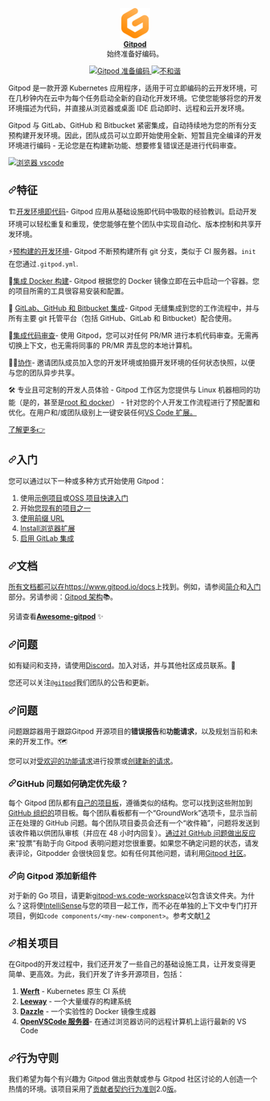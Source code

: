 <div class="Box-sc-g0xbh4-0 bJMeLZ js-snippet-clipboard-copy-unpositioned" data-hpc="true"><article class="markdown-body entry-content container-lg" itemprop="text"><p align="center" dir="auto">
  <a href="https://www.gitpod.io" rel="nofollow">
    <img src="https://raw.githubusercontent.com/gitpod-io/gitpod/master/components/dashboard/src/icons/gitpod.svg" alt="吉波德标志" height="60" style="max-width: 100%;">
    <br>
    <strong><font style="vertical-align: inherit;"><font style="vertical-align: inherit;">Gitpod</font></font></strong>
  </a>
  <br>
  <span><font style="vertical-align: inherit;"><font style="vertical-align: inherit;">始终准备好编码。</font></font></span>
</p>
<p align="center" dir="auto">
  <a href="https://gitpod.io/from-referrer/" rel="nofollow">
    <img src="https://camo.githubusercontent.com/a93871975de10f9537be7b994329e88ee6b9042d3fbd19ec94e466efa981b7ea/68747470733a2f2f696d672e736869656c64732e696f2f62616467652f476974706f642d72656164792d2d746f2d2d636f64652d3930386138353f6c6f676f3d676974706f64" alt="Gitpod 准备编码" data-canonical-src="https://img.shields.io/badge/Gitpod-ready--to--code-908a85?logo=gitpod" style="max-width: 100%;">
  </a>
  <a href="https://www.gitpod.io/chat" rel="nofollow">
    <img src="https://camo.githubusercontent.com/b6bb8e30cdfe10d34db6b29331667617ad7d4d86c9b96f296e33b7926a0d149c/68747470733a2f2f696d672e736869656c64732e696f2f646973636f72642f383136323434393835313837303038353134" alt="不和谐" data-canonical-src="https://img.shields.io/discord/816244985187008514" style="max-width: 100%;">
  </a>
</p>
<p dir="auto"><font style="vertical-align: inherit;"><font style="vertical-align: inherit;">Gitpod 是一款开源 Kubernetes 应用程序，适用于可立即编码的云开发环境，可在几秒钟内在云中为每个任务启动全新的自动化开发环境。</font><font style="vertical-align: inherit;">它使您能够将您的开发环境描述为代码，并直接从浏览器或桌面 IDE 启动即时、远程和云开发环境。</font></font></p>
<p dir="auto"><font style="vertical-align: inherit;"><font style="vertical-align: inherit;">Gitpod 与 GitLab、GitHub 和 Bitbucket 紧密集成，自动持续地为您的所有分支预构建开发环境。</font><font style="vertical-align: inherit;">因此，团队成员可以立即开始使用全新、短暂且完全编译的开发环境进行编码 - 无论您是在构建新功能、想要修复错误还是进行代码审查。</font></font></p>
<a href="https://www.gitpod.io" rel="nofollow">
  <img src="https://user-images.githubusercontent.com/22498066/135150975-23bba3a6-f099-48c5-83ed-a1a6627ff0e9.png" alt="浏览器 vscode" style="max-width: 100%;">
</a>
<h2 tabindex="-1" dir="auto"><a id="user-content-features" class="anchor" aria-hidden="true" tabindex="-1" href="#features"><svg class="octicon octicon-link" viewBox="0 0 16 16" version="1.1" width="16" height="16" aria-hidden="true"><path d="m7.775 3.275 1.25-1.25a3.5 3.5 0 1 1 4.95 4.95l-2.5 2.5a3.5 3.5 0 0 1-4.95 0 .751.751 0 0 1 .018-1.042.751.751 0 0 1 1.042-.018 1.998 1.998 0 0 0 2.83 0l2.5-2.5a2.002 2.002 0 0 0-2.83-2.83l-1.25 1.25a.751.751 0 0 1-1.042-.018.751.751 0 0 1-.018-1.042Zm-4.69 9.64a1.998 1.998 0 0 0 2.83 0l1.25-1.25a.751.751 0 0 1 1.042.018.751.751 0 0 1 .018 1.042l-1.25 1.25a3.5 3.5 0 1 1-4.95-4.95l2.5-2.5a3.5 3.5 0 0 1 4.95 0 .751.751 0 0 1-.018 1.042.751.751 0 0 1-1.042.018 1.998 1.998 0 0 0-2.83 0l-2.5 2.5a1.998 1.998 0 0 0 0 2.83Z"></path></svg></a><font style="vertical-align: inherit;"><font style="vertical-align: inherit;">特征</font></font></h2>
<p dir="auto"><font style="vertical-align: inherit;"><font style="vertical-align: inherit;">🏗</font></font><a href="https://www.gitpod.io/docs/#-dev-environments-as-code" rel="nofollow"><font style="vertical-align: inherit;"><font style="vertical-align: inherit;">开发环境即代码</font></font></a><font style="vertical-align: inherit;"><font style="vertical-align: inherit;">- Gitpod 应用从基础设施即代码中吸取的经验教训。</font><font style="vertical-align: inherit;">启动开发环境可以轻松重复和重现，使您能够在整个团队中实现自动化、版本控制和共享开发环境。</font></font></p>
<p dir="auto"><font style="vertical-align: inherit;"><font style="vertical-align: inherit;">⚡️</font></font><a href="https://www.gitpod.io/docs/#prebuilds" rel="nofollow"><font style="vertical-align: inherit;"><font style="vertical-align: inherit;">预构建的开发环境</font></font></a><font style="vertical-align: inherit;"><font style="vertical-align: inherit;">- Gitpod 不断预构建所有 git 分支，类似于 CI 服务器。</font></font><code>init</code><font style="vertical-align: inherit;"><font style="vertical-align: inherit;">在您</font><font style="vertical-align: inherit;">通过</font></font><code>.gitpod.yml</code><font style="vertical-align: inherit;"><font style="vertical-align: inherit;">.</font></font></p>
<p dir="auto"><font style="vertical-align: inherit;"><font style="vertical-align: inherit;">🐳</font></font><a href="https://www.gitpod.io/docs/config-docker/" rel="nofollow"><font style="vertical-align: inherit;"><font style="vertical-align: inherit;">集成 Docker 构建</font></font></a><font style="vertical-align: inherit;"><font style="vertical-align: inherit;">- Gitpod 根据您的 Docker 镜像立即在云中启动一个容器。</font><font style="vertical-align: inherit;">您的项目所需的工具很容易安装和配置。</font></font></p>
<p dir="auto"><font style="vertical-align: inherit;"><font style="vertical-align: inherit;">👐 </font></font><a href="https://www.gitpod.io/docs/integrations/" rel="nofollow"><font style="vertical-align: inherit;"><font style="vertical-align: inherit;">GitLab、GitHub 和 Bitbucket 集成</font></font></a><font style="vertical-align: inherit;"><font style="vertical-align: inherit;">- Gitpod 无缝集成到您的工作流程中，并与所有主要 git 托管平台（包括 GitHub、GitLab 和 Bitbucket）配合使用。</font></font></p>
<p dir="auto"><font style="vertical-align: inherit;"><font style="vertical-align: inherit;">👀</font></font><a href="https://www.gitpod.io/docs/context-urls#pullmerge-request-context" rel="nofollow"><font style="vertical-align: inherit;"><font style="vertical-align: inherit;">集成代码审查</font></font></a><font style="vertical-align: inherit;"><font style="vertical-align: inherit;">- 使用 Gitpod，您可以对任何 PR/MR 进行本机代码审查。</font><font style="vertical-align: inherit;">无需再切换上下文，也无需将同事的 PR/MR 弄乱您的本地计算机。</font></font></p>
<p dir="auto"><font style="vertical-align: inherit;"><font style="vertical-align: inherit;">👯&zwj;♀️</font></font><a href="https://www.gitpod.io/docs/sharing-and-collaboration/" rel="nofollow"><font style="vertical-align: inherit;"><font style="vertical-align: inherit;">协作</font></font></a><font style="vertical-align: inherit;"><font style="vertical-align: inherit;">- 邀请团队成员加入您的开发环境或拍摄开发环境的任何状态快照，以便与您的团队异步共享。</font></font></p>
<p dir="auto"><font style="vertical-align: inherit;"><font style="vertical-align: inherit;">🛠 专业且可定制的开发人员体验 - Gitpod 工作区为您提供与 Linux 机器相同的功能（是的，甚至是</font></font><a href="https://www.gitpod.io/docs/config-docker#configure-a-custom-dockerfile" rel="nofollow"><font style="vertical-align: inherit;"><font style="vertical-align: inherit;">root 和 docker</font></font></a><font style="vertical-align: inherit;"><font style="vertical-align: inherit;">） - 针对您的个人开发工作流程进行了预配置和优化。</font><font style="vertical-align: inherit;">在用户和/或团队级别上一键</font><font style="vertical-align: inherit;">安装任何</font></font><a href="https://www.gitpod.io/docs/vscode-extensions/" rel="nofollow"><font style="vertical-align: inherit;"><font style="vertical-align: inherit;">VS Code 扩展。</font></font></a><font style="vertical-align: inherit;"></font></p>
<p dir="auto"><a href="https://www.gitpod.io/" rel="nofollow"><font style="vertical-align: inherit;"><font style="vertical-align: inherit;">了解更多👉</font></font></a></p>
<h2 tabindex="-1" dir="auto"><a id="user-content-getting-started" class="anchor" aria-hidden="true" tabindex="-1" href="#getting-started"><svg class="octicon octicon-link" viewBox="0 0 16 16" version="1.1" width="16" height="16" aria-hidden="true"><path d="m7.775 3.275 1.25-1.25a3.5 3.5 0 1 1 4.95 4.95l-2.5 2.5a3.5 3.5 0 0 1-4.95 0 .751.751 0 0 1 .018-1.042.751.751 0 0 1 1.042-.018 1.998 1.998 0 0 0 2.83 0l2.5-2.5a2.002 2.002 0 0 0-2.83-2.83l-1.25 1.25a.751.751 0 0 1-1.042-.018.751.751 0 0 1-.018-1.042Zm-4.69 9.64a1.998 1.998 0 0 0 2.83 0l1.25-1.25a.751.751 0 0 1 1.042.018.751.751 0 0 1 .018 1.042l-1.25 1.25a3.5 3.5 0 1 1-4.95-4.95l2.5-2.5a3.5 3.5 0 0 1 4.95 0 .751.751 0 0 1-.018 1.042.751.751 0 0 1-1.042.018 1.998 1.998 0 0 0-2.83 0l-2.5 2.5a1.998 1.998 0 0 0 0 2.83Z"></path></svg></a><font style="vertical-align: inherit;"><font style="vertical-align: inherit;">入门</font></font></h2>
<p dir="auto"><font style="vertical-align: inherit;"><font style="vertical-align: inherit;">您可以通过以下一种或多种方式开始使用 Gitpod：</font></font></p>
<ol dir="auto">
<li><font style="vertical-align: inherit;"><font style="vertical-align: inherit;">使用</font></font><a href="https://www.gitpod.io/docs/quickstart" rel="nofollow"><font style="vertical-align: inherit;"><font style="vertical-align: inherit;">示例项目</font></font></a><font style="vertical-align: inherit;"><font style="vertical-align: inherit;">或</font></font><a href="https://contribute.dev/" rel="nofollow"><font style="vertical-align: inherit;"><font style="vertical-align: inherit;">OSS 项目快速入门</font></font></a></li>
<li><font style="vertical-align: inherit;"><font style="vertical-align: inherit;">开始</font></font><a href="https://www.gitpod.io/docs/getting-started" rel="nofollow"><font style="vertical-align: inherit;"><font style="vertical-align: inherit;">您现有的项目之一</font></font></a></li>
<li><a href="https://www.gitpod.io/docs/getting-started/#prefixed-url" rel="nofollow"><font style="vertical-align: inherit;"><font style="vertical-align: inherit;">使用前缀 URL</font></font></a></li>
<li><a href="https://www.gitpod.io/docs/getting-started#browser-extension" rel="nofollow"><font style="vertical-align: inherit;"><font style="vertical-align: inherit;">Install浏览器扩展</font></font></a></li>
<li><a href="https://www.gitpod.io/docs/gitlab-integration#gitlab-integration" rel="nofollow"><font style="vertical-align: inherit;"><font style="vertical-align: inherit;">启用 GitLab 集成</font></font></a></li>
</ol>
<h2 tabindex="-1" dir="auto"><a id="user-content-documentation" class="anchor" aria-hidden="true" tabindex="-1" href="#documentation"><svg class="octicon octicon-link" viewBox="0 0 16 16" version="1.1" width="16" height="16" aria-hidden="true"><path d="m7.775 3.275 1.25-1.25a3.5 3.5 0 1 1 4.95 4.95l-2.5 2.5a3.5 3.5 0 0 1-4.95 0 .751.751 0 0 1 .018-1.042.751.751 0 0 1 1.042-.018 1.998 1.998 0 0 0 2.83 0l2.5-2.5a2.002 2.002 0 0 0-2.83-2.83l-1.25 1.25a.751.751 0 0 1-1.042-.018.751.751 0 0 1-.018-1.042Zm-4.69 9.64a1.998 1.998 0 0 0 2.83 0l1.25-1.25a.751.751 0 0 1 1.042.018.751.751 0 0 1 .018 1.042l-1.25 1.25a3.5 3.5 0 1 1-4.95-4.95l2.5-2.5a3.5 3.5 0 0 1 4.95 0 .751.751 0 0 1-.018 1.042.751.751 0 0 1-1.042.018 1.998 1.998 0 0 0-2.83 0l-2.5 2.5a1.998 1.998 0 0 0 0 2.83Z"></path></svg></a><font style="vertical-align: inherit;"><font style="vertical-align: inherit;">文档</font></font></h2>
<p dir="auto"><font style="vertical-align: inherit;"></font><a href="https://www.gitpod.io/docs" rel="nofollow"><font style="vertical-align: inherit;"><font style="vertical-align: inherit;">所有文档都可以在https://www.gitpod.io/docs</font></font></a><font style="vertical-align: inherit;"><font style="vertical-align: inherit;">上找到</font><font style="vertical-align: inherit;">。</font><font style="vertical-align: inherit;">例如，请参阅</font></font><a href="https://www.gitpod.io/docs" rel="nofollow"><font style="vertical-align: inherit;"><font style="vertical-align: inherit;">简介</font></font></a><font style="vertical-align: inherit;"><font style="vertical-align: inherit;">和</font></font><a href="https://www.gitpod.io/docs/getting-started" rel="nofollow"><font style="vertical-align: inherit;"><font style="vertical-align: inherit;">入门</font></font></a><font style="vertical-align: inherit;"><font style="vertical-align: inherit;">部分。</font><font style="vertical-align: inherit;">另请参阅：</font></font><a href="https://www.youtube.com/watch?v=svV-uE0Cdjk" rel="nofollow"><font style="vertical-align: inherit;"><font style="vertical-align: inherit;">Gitpod 架构</font></font></a><font style="vertical-align: inherit;"><font style="vertical-align: inherit;">📚。</font></font></p>
<p dir="auto"><font style="vertical-align: inherit;"><font style="vertical-align: inherit;">另请查看</font></font><a href="https://github.com/Gitpod-Samples/awesome-gitpod"><strong><font style="vertical-align: inherit;"><font style="vertical-align: inherit;">Awesome-gitpod</font></font></strong></a><font style="vertical-align: inherit;"><font style="vertical-align: inherit;"> ✨</font></font></p>
<h2 tabindex="-1" dir="auto"><a id="user-content-questions" class="anchor" aria-hidden="true" tabindex="-1" href="#questions"><svg class="octicon octicon-link" viewBox="0 0 16 16" version="1.1" width="16" height="16" aria-hidden="true"><path d="m7.775 3.275 1.25-1.25a3.5 3.5 0 1 1 4.95 4.95l-2.5 2.5a3.5 3.5 0 0 1-4.95 0 .751.751 0 0 1 .018-1.042.751.751 0 0 1 1.042-.018 1.998 1.998 0 0 0 2.83 0l2.5-2.5a2.002 2.002 0 0 0-2.83-2.83l-1.25 1.25a.751.751 0 0 1-1.042-.018.751.751 0 0 1-.018-1.042Zm-4.69 9.64a1.998 1.998 0 0 0 2.83 0l1.25-1.25a.751.751 0 0 1 1.042.018.751.751 0 0 1 .018 1.042l-1.25 1.25a3.5 3.5 0 1 1-4.95-4.95l2.5-2.5a3.5 3.5 0 0 1 4.95 0 .751.751 0 0 1-.018 1.042.751.751 0 0 1-1.042.018 1.998 1.998 0 0 0-2.83 0l-2.5 2.5a1.998 1.998 0 0 0 0 2.83Z"></path></svg></a><font style="vertical-align: inherit;"><font style="vertical-align: inherit;">问题</font></font></h2>
<p dir="auto"><font style="vertical-align: inherit;"><font style="vertical-align: inherit;">如有疑问和支持，请使用</font></font><a href="https://www.gitpod.io/chat" rel="nofollow"><font style="vertical-align: inherit;"><font style="vertical-align: inherit;">Discord</font></font></a><font style="vertical-align: inherit;"><font style="vertical-align: inherit;">。</font><font style="vertical-align: inherit;">加入对话，并与其他社区成员联系。</font><font style="vertical-align: inherit;">💬</font></font></p>
<p dir="auto"><font style="vertical-align: inherit;"><font style="vertical-align: inherit;">您还可以关注</font></font><a href="https://twitter.com/gitpod" rel="nofollow"><code>@gitpod</code></a><font style="vertical-align: inherit;"><font style="vertical-align: inherit;">我们团队的公告和更新。</font></font></p>
<h2 tabindex="-1" dir="auto"><a id="user-content-issues" class="anchor" aria-hidden="true" tabindex="-1" href="#issues"><svg class="octicon octicon-link" viewBox="0 0 16 16" version="1.1" width="16" height="16" aria-hidden="true"><path d="m7.775 3.275 1.25-1.25a3.5 3.5 0 1 1 4.95 4.95l-2.5 2.5a3.5 3.5 0 0 1-4.95 0 .751.751 0 0 1 .018-1.042.751.751 0 0 1 1.042-.018 1.998 1.998 0 0 0 2.83 0l2.5-2.5a2.002 2.002 0 0 0-2.83-2.83l-1.25 1.25a.751.751 0 0 1-1.042-.018.751.751 0 0 1-.018-1.042Zm-4.69 9.64a1.998 1.998 0 0 0 2.83 0l1.25-1.25a.751.751 0 0 1 1.042.018.751.751 0 0 1 .018 1.042l-1.25 1.25a3.5 3.5 0 1 1-4.95-4.95l2.5-2.5a3.5 3.5 0 0 1 4.95 0 .751.751 0 0 1-.018 1.042.751.751 0 0 1-1.042.018 1.998 1.998 0 0 0-2.83 0l-2.5 2.5a1.998 1.998 0 0 0 0 2.83Z"></path></svg></a><font style="vertical-align: inherit;"><font style="vertical-align: inherit;">问题</font></font></h2>
<p dir="auto"><font style="vertical-align: inherit;"><font style="vertical-align: inherit;">问题跟踪器用于跟踪Gitpod 开源项目的</font></font><strong><font style="vertical-align: inherit;"><font style="vertical-align: inherit;">错误报告</font></font></strong><font style="vertical-align: inherit;"><font style="vertical-align: inherit;">和</font></font><strong><font style="vertical-align: inherit;"><font style="vertical-align: inherit;">功能请求</font></font></strong><font style="vertical-align: inherit;"><font style="vertical-align: inherit;">，以及规划当前和未来的开发工作。</font><font style="vertical-align: inherit;">🗺️</font></font></p>
<p dir="auto"><font style="vertical-align: inherit;"><font style="vertical-align: inherit;">您可以对</font></font><a href="https://github.com/gitpod-io/gitpod/issues?q=is%3Aissue+is%3Aopen+sort%3Areactions-%2B1-desc"><font style="vertical-align: inherit;"><font style="vertical-align: inherit;">受欢迎的功能请求</font></font></a><font style="vertical-align: inherit;"><font style="vertical-align: inherit;">进行投票或</font></font><a href="https://github.com/gitpod-io/gitpod/issues/new?template=feature_request.md"><font style="vertical-align: inherit;"><font style="vertical-align: inherit;">创建新的请求</font></font></a><font style="vertical-align: inherit;"><font style="vertical-align: inherit;">。</font></font></p>
<h3 tabindex="-1" dir="auto"><a id="user-content-how-do-github-issues-get-prioritized" class="anchor" aria-hidden="true" tabindex="-1" href="#how-do-github-issues-get-prioritized"><svg class="octicon octicon-link" viewBox="0 0 16 16" version="1.1" width="16" height="16" aria-hidden="true"><path d="m7.775 3.275 1.25-1.25a3.5 3.5 0 1 1 4.95 4.95l-2.5 2.5a3.5 3.5 0 0 1-4.95 0 .751.751 0 0 1 .018-1.042.751.751 0 0 1 1.042-.018 1.998 1.998 0 0 0 2.83 0l2.5-2.5a2.002 2.002 0 0 0-2.83-2.83l-1.25 1.25a.751.751 0 0 1-1.042-.018.751.751 0 0 1-.018-1.042Zm-4.69 9.64a1.998 1.998 0 0 0 2.83 0l1.25-1.25a.751.751 0 0 1 1.042.018.751.751 0 0 1 .018 1.042l-1.25 1.25a3.5 3.5 0 1 1-4.95-4.95l2.5-2.5a3.5 3.5 0 0 1 4.95 0 .751.751 0 0 1-.018 1.042.751.751 0 0 1-1.042.018 1.998 1.998 0 0 0-2.83 0l-2.5 2.5a1.998 1.998 0 0 0 0 2.83Z"></path></svg></a><font style="vertical-align: inherit;"><font style="vertical-align: inherit;">GitHub 问题如何确定优先级？</font></font></h3>
<p dir="auto"><font style="vertical-align: inherit;"><font style="vertical-align: inherit;">每个 Gitpod 团队都有</font></font><a href="https://github.com/orgs/gitpod-io/projects"><font style="vertical-align: inherit;"><font style="vertical-align: inherit;">自己的项目板</font></font></a><font style="vertical-align: inherit;"><font style="vertical-align: inherit;">，遵循类似的结构。</font><font style="vertical-align: inherit;">您可以找到这些附加到</font></font><a href="https://github.com/gitpod-io"><font style="vertical-align: inherit;"><font style="vertical-align: inherit;">GitHub 组织的</font></font></a><font style="vertical-align: inherit;"><font style="vertical-align: inherit;">项目板。</font><font style="vertical-align: inherit;">每个团队看板都有一个“GroundWork”选项卡，显示当前正在处理的 GitHub 问题。</font><font style="vertical-align: inherit;">每个团队项目委员会还有一个“收件箱”，问题将发送到该收件箱以供团队审核（并应在 48 小时内回复）。</font></font><a href="https://docs.github.com/en/rest/reference/reactions"><font style="vertical-align: inherit;"><font style="vertical-align: inherit;">通过对 GitHub 问题做出反应</font></font></a><font style="vertical-align: inherit;"><font style="vertical-align: inherit;">来“投票”</font><font style="vertical-align: inherit;">有助于向 Gitpod 表明问题对您很重要。</font><font style="vertical-align: inherit;">如果您不确定问题的状态，请发表评论，Gitpodder 会很快回复您。</font><font style="vertical-align: inherit;">如有任何其他问题，请利用</font></font><a href="https://www.gitpod.io/community" rel="nofollow"><font style="vertical-align: inherit;"><font style="vertical-align: inherit;">Gitpod 社区</font></font></a><font style="vertical-align: inherit;"><font style="vertical-align: inherit;">。</font></font></p>
<h3 tabindex="-1" dir="auto"><a id="user-content-adding-a-new-component-to-gitpod" class="anchor" aria-hidden="true" tabindex="-1" href="#adding-a-new-component-to-gitpod"><svg class="octicon octicon-link" viewBox="0 0 16 16" version="1.1" width="16" height="16" aria-hidden="true"><path d="m7.775 3.275 1.25-1.25a3.5 3.5 0 1 1 4.95 4.95l-2.5 2.5a3.5 3.5 0 0 1-4.95 0 .751.751 0 0 1 .018-1.042.751.751 0 0 1 1.042-.018 1.998 1.998 0 0 0 2.83 0l2.5-2.5a2.002 2.002 0 0 0-2.83-2.83l-1.25 1.25a.751.751 0 0 1-1.042-.018.751.751 0 0 1-.018-1.042Zm-4.69 9.64a1.998 1.998 0 0 0 2.83 0l1.25-1.25a.751.751 0 0 1 1.042.018.751.751 0 0 1 .018 1.042l-1.25 1.25a3.5 3.5 0 1 1-4.95-4.95l2.5-2.5a3.5 3.5 0 0 1 4.95 0 .751.751 0 0 1-.018 1.042.751.751 0 0 1-1.042.018 1.998 1.998 0 0 0-2.83 0l-2.5 2.5a1.998 1.998 0 0 0 0 2.83Z"></path></svg></a><font style="vertical-align: inherit;"><font style="vertical-align: inherit;">向 Gitpod 添加新组件</font></font></h3>
<p dir="auto"><font style="vertical-align: inherit;"><font style="vertical-align: inherit;">对于新的 Go 项目，请更新</font></font><a href="/gitpod-io/gitpod/blob/main/gitpod-ws.code-workspace"><font style="vertical-align: inherit;"><font style="vertical-align: inherit;">gitpod-ws.code-workspace</font></font></a><font style="vertical-align: inherit;"><font style="vertical-align: inherit;">以包含该文件夹。</font><font style="vertical-align: inherit;">为什么？</font><font style="vertical-align: inherit;">这将使</font></font><a href="https://code.visualstudio.com/docs/editor/intellisense" rel="nofollow"><font style="vertical-align: inherit;"><font style="vertical-align: inherit;">IntelliSense</font></font></a><font style="vertical-align: inherit;"><font style="vertical-align: inherit;">与您的项目一起工作，而不必在单独的上下文中专门打开项目，例如</font></font><code>code components/&lt;my-new-component&gt;</code><font style="vertical-align: inherit;"><font style="vertical-align: inherit;">。</font><font style="vertical-align: inherit;">参考文献</font></font><a href="https://go.googlesource.com/tools/+/refs/heads/master/gopls/doc/workspace.md#multiple-workspace-folders" rel="nofollow"><font style="vertical-align: inherit;"><font style="vertical-align: inherit;">1 </font></font></a><a href="https://code.visualstudio.com/docs/editor/multi-root-workspaces" rel="nofollow"><font style="vertical-align: inherit;"><font style="vertical-align: inherit;">2</font></font></a></p>
<h2 tabindex="-1" dir="auto"><a id="user-content-related-projects" class="anchor" aria-hidden="true" tabindex="-1" href="#related-projects"><svg class="octicon octicon-link" viewBox="0 0 16 16" version="1.1" width="16" height="16" aria-hidden="true"><path d="m7.775 3.275 1.25-1.25a3.5 3.5 0 1 1 4.95 4.95l-2.5 2.5a3.5 3.5 0 0 1-4.95 0 .751.751 0 0 1 .018-1.042.751.751 0 0 1 1.042-.018 1.998 1.998 0 0 0 2.83 0l2.5-2.5a2.002 2.002 0 0 0-2.83-2.83l-1.25 1.25a.751.751 0 0 1-1.042-.018.751.751 0 0 1-.018-1.042Zm-4.69 9.64a1.998 1.998 0 0 0 2.83 0l1.25-1.25a.751.751 0 0 1 1.042.018.751.751 0 0 1 .018 1.042l-1.25 1.25a3.5 3.5 0 1 1-4.95-4.95l2.5-2.5a3.5 3.5 0 0 1 4.95 0 .751.751 0 0 1-.018 1.042.751.751 0 0 1-1.042.018 1.998 1.998 0 0 0-2.83 0l-2.5 2.5a1.998 1.998 0 0 0 0 2.83Z"></path></svg></a><font style="vertical-align: inherit;"><font style="vertical-align: inherit;">相关项目</font></font></h2>
<p dir="auto"><font style="vertical-align: inherit;"><font style="vertical-align: inherit;">在Gitpod的开发过程中，我们还开发了一些自己的基础设施工具，让开发变得更简单、更高效。</font><font style="vertical-align: inherit;">为此，我们开发了许多开源项目，包括：</font></font></p>
<ol dir="auto">
<li><a href="https://github.com/csweichel/werft"><strong><font style="vertical-align: inherit;"><font style="vertical-align: inherit;">Werft</font></font></strong></a><font style="vertical-align: inherit;"><font style="vertical-align: inherit;"> - Kubernetes 原生 CI 系统</font></font></li>
<li><a href="https://github.com/gitpod-io/leeway"><strong><font style="vertical-align: inherit;"><font style="vertical-align: inherit;">Leeway</font></font></strong></a><font style="vertical-align: inherit;"><font style="vertical-align: inherit;"> - 一个大量缓存的构建系统</font></font></li>
<li><a href="https://github.com/gitpod-io/dazzle/"><strong><font style="vertical-align: inherit;"><font style="vertical-align: inherit;">Dazzle</font></font></strong></a><font style="vertical-align: inherit;"><font style="vertical-align: inherit;"> - 一个实验性的 Docker 镜像生成器</font></font></li>
<li><a href="https://github.com/gitpod-io/openvscode-server"><strong><font style="vertical-align: inherit;"><font style="vertical-align: inherit;">OpenVSCode 服务器</font></font></strong></a><font style="vertical-align: inherit;"><font style="vertical-align: inherit;">- 在通过浏览器访问的远程计算机上运行最新的 VS Code</font></font></li>
</ol>
<h2 tabindex="-1" dir="auto"><a id="user-content-code-of-conduct" class="anchor" aria-hidden="true" tabindex="-1" href="#code-of-conduct"><svg class="octicon octicon-link" viewBox="0 0 16 16" version="1.1" width="16" height="16" aria-hidden="true"><path d="m7.775 3.275 1.25-1.25a3.5 3.5 0 1 1 4.95 4.95l-2.5 2.5a3.5 3.5 0 0 1-4.95 0 .751.751 0 0 1 .018-1.042.751.751 0 0 1 1.042-.018 1.998 1.998 0 0 0 2.83 0l2.5-2.5a2.002 2.002 0 0 0-2.83-2.83l-1.25 1.25a.751.751 0 0 1-1.042-.018.751.751 0 0 1-.018-1.042Zm-4.69 9.64a1.998 1.998 0 0 0 2.83 0l1.25-1.25a.751.751 0 0 1 1.042.018.751.751 0 0 1 .018 1.042l-1.25 1.25a3.5 3.5 0 1 1-4.95-4.95l2.5-2.5a3.5 3.5 0 0 1 4.95 0 .751.751 0 0 1-.018 1.042.751.751 0 0 1-1.042.018 1.998 1.998 0 0 0-2.83 0l-2.5 2.5a1.998 1.998 0 0 0 0 2.83Z"></path></svg></a><font style="vertical-align: inherit;"><font style="vertical-align: inherit;">行为守则</font></font></h2>
<p dir="auto"><font style="vertical-align: inherit;"><font style="vertical-align: inherit;">我们希望为每个有兴趣为 Gitpod 做出贡献或参与 Gitpod 社区讨论的人创造一个热情的环境。</font><font style="vertical-align: inherit;">该项目采用了</font></font><a href="https://github.com/gitpod-io/.github/blob/main/CODE_OF_CONDUCT.md"><font style="vertical-align: inherit;"><font style="vertical-align: inherit;">贡献者契约行为准则</font></font></a><font style="vertical-align: inherit;"><font style="vertical-align: inherit;">2.0</font></font><a href="https://www.contributor-covenant.org/version/2/0/code_of_conduct/" rel="nofollow"><font style="vertical-align: inherit;"><font style="vertical-align: inherit;">版</font></font></a><font style="vertical-align: inherit;"><font style="vertical-align: inherit;">。</font></font></p>
</article></div>
